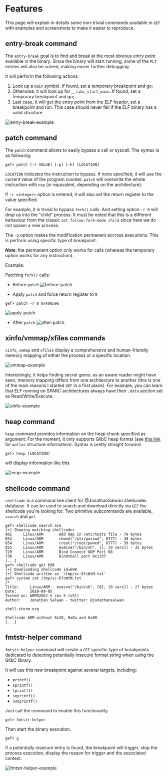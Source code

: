 # Features

This page will explain in details some non-trivial commands available in `GEF`
with examples and screenshots to make it easier to reproduce.


## entry-break command

The `entry-break` goal is to find and break at the most obvious entry point
available in the binary. Since the binary will start running, some of the `PLT`
entries will also be solved, making easier further debugging.

It will perform the following actions:

   1. Look up a `main` symbol. If found, set a temporary breakpoint and go;
   2. Otherwise, it will look up for `__libc_start_main`. If found, set a
   temporary breakpoint and go;
   3. Last case, it will get the entry point from the ELF header, set a
   breakpoint and run. This case should never fail if the ELF binary has a valid
   structure.

![entry-break-example](https://i.imgur.com/zXSERMh.png)


## patch command

The `patch` command allows to easily bypass a call or syscall. The syntax is as
following:

```
gef> patch [-r VALUE] [-p] [-h] [LOCATION]
```

`LOCATION` indicates the instruction to bypass. If none specified, it will use
the current value of the program counter. `patch` will overwrite the whole
instruction with `nop` (or equivalent, depending on the architecture).

If `-r <integer>` option is entered, it will also set the return register to the
value specified.

For example, it is trivial to bypass `fork()` calls. And setting option `-r 0`
will drop us into the "child" process. It must be noted that this is a different
behaviour from the classic `set follow-fork-mode child` since here we do not
spawn a new process.

The `-p` option makes the modification permanent accross executions. This is
perform using specific type of breakpoint.

__*Note*__: the permanent option only works for calls (whereas the temporary
option works for any instruction).

Example:

Patching `fork()` calls:

   * Before `patch`
![before-patch](https://i.imgur.com/Gr5g45S.png)

   * Apply `patch` and force return register to `0`
```
gef> patch -r 0 0x400596
```
![apply-patch](https://i.imgur.com/hYE2sv2.png)

   * After `patch`
![after-patch](https://i.imgur.com/iEZVJWb.png)


## xinfo/vmmap/xfiles commands

`xinfo`, `vmmap` and `xfiles` display a comprehensive and human-friendly memory
mapping of either the process or a specific location.

![vmmap-example](https://i.imgur.com/iau8SwS.png)

Interestingly, it helps finding secret gems: as an aware reader might have seen,
memory mapping differs from one architecture to another (this is one of the main
reasons I started `GEF` in a first place). For example, you can learn that
ELF running on SPARC architectures always have their `.data` section set as
Read/Write/Execute.

![xinfo-example](https://i.imgur.com/Tw6XktE.png)


## heap command

`heap` command provides information on the heap chunk specified as argument. For
the moment, it only supports GlibC heap format (see
[this link](http://code.woboq.org/userspace/glibc/malloc/malloc.c.html#malloc_chunk)
for  `malloc` structure information). Syntax is pretty straight forward

```
gef> heap [LOCATION]
```

will display information like this

![heap-example](https://i.imgur.com/xPcnzWp.png)

## shellcode command

`shellcode` is a command line client for @JonathanSalwan shellcodes database. It
can be used to search and download directly via `GEF` the shellcode you're
looking for. Two primitive subcommands are available, `search` and `get`

```
gef> shellcode search arm
[+] Showing matching shellcodes
901     Linux/ARM       Add map in /etc/hosts file - 79 bytes
853     Linux/ARM       chmod("/etc/passwd", 0777) - 39 bytes
854     Linux/ARM       creat("/root/pwned", 0777) - 39 bytes
855     Linux/ARM       execve("/bin/sh", [], [0 vars]) - 35 bytes
729     Linux/ARM       Bind Connect UDP Port 68
730     Linux/ARM       Bindshell port 0x1337
[...]
gef> shellcode get 698
[+] Downloading shellcode id=698
[+] Shellcode written as '/tmp/sc-EfcWtM.txt'
gef> system cat /tmp/sc-EfcWtM.txt
/*
Title:     Linux/ARM - execve("/bin/sh", [0], [0 vars]) - 27 bytes
Date:      2010-09-05
Tested on: ARM926EJ-S rev 5 (v5l)
Author:    Jonathan Salwan - twitter: @jonathansalwan

shell-storm.org

Shellcode ARM without 0x20, 0x0a and 0x00
[...]
```

## fmtstr-helper command

`fmtstr-helper` command will create a `GEF` specific type of breakpoints
dedicated to detecting potentially insecure format string when using the GlibC
library.

It will use this new breakpoint against several targets, including:

   * `printf()`
   * `sprintf()`
   * `fprintf()`
   * `snprintf()`
   * `vsnprintf()`

Just call the command to enable this functionality.
```
gef> fmtstr-helper
```

Then start the binary execution.
```
gef> g
```

If a potentially insecure entry is found, the breakpoint will trigger, stop the
process execution, display the reason for trigger and the associated context.

![fmtstr-helper-example](https://i.imgur.com/INU3KGn.png)
